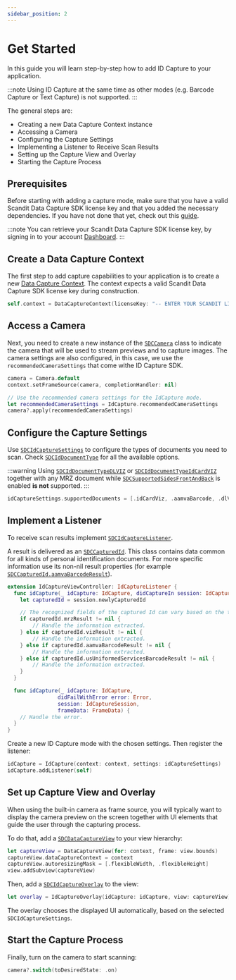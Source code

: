 ```yaml
---
sidebar_position: 2
---
```


# Get Started

In this guide you will learn step-by-step how to add ID Capture to your application.

:::note
Using ID Capture at the same time as other modes (e.g. Barcode Capture or Text Capture) is not supported.
:::

The general steps are:

- Creating a new Data Capture Context instance
- Accessing a Camera
- Configuring the Capture Settings
- Implementing a Listener to Receive Scan Results
- Setting up the Capture View and Overlay
- Starting the Capture Process

## Prerequisites

Before starting with adding a capture mode, make sure that you have a valid Scandit Data Capture SDK license key and that you added the necessary dependencies. If you have not done that yet, check out this [guide](/sdks/ios/add-sdk.md).

:::note
You can retrieve your Scandit Data Capture SDK license key, by signing in to your account [Dashboard](https://ssl.scandit.com/dashboard/sign-in).
:::

## Create a Data Capture Context

The first step to add capture capabilities to your application is to create a new [Data Capture Context](https://docs.scandit.com/data-capture-sdk/ios/core/api/data-capture-context.html#class-scandit.datacapture.core.DataCaptureContext). The context expects a valid Scandit Data Capture SDK license key during construction.

```swift
self.context = DataCaptureContext(licenseKey: "-- ENTER YOUR SCANDIT LICENSE KEY HERE --")
```

## Access a Camera

Next, you need to create a new instance of the [`SDCCamera`](https://docs.scandit.com/data-capture-sdk/ios/core/api/camera.html#class-scandit.datacapture.core.Camera) class to indicate the camera that will be used to stream previews and to capture images. The camera settings are also configured, in this case, we use the `recommendedCameraSettings` that come withe ID Capture SDK.

```swift
camera = Camera.default
context.setFrameSource(camera, completionHandler: nil)

// Use the recommended camera settings for the IdCapture mode.
let recommendedCameraSettings = IdCapture.recommendedCameraSettings
camera?.apply(recommendedCameraSettings)
```

## Configure the Capture Settings

Use [`SDCIdCaptureSettings`](https://docs.scandit.com/data-capture-sdk/ios/id-capture/api/id-capture-settings.html#class-scandit.datacapture.id.IdCaptureSettings) to configure the types of documents you need to scan. Check [`SDCIdDocumentType`](https://docs.scandit.com/data-capture-sdk/ios/id-capture/api/id-document-type.html#enum-scandit.datacapture.id.IdDocumentType) for all the available options.

:::warning
Using [`SDCIdDocumentTypeDLVIZ`](https://docs.scandit.com/data-capture-sdk/ios/id-capture/api/id-document-type.html#value-scandit.datacapture.id.IdDocumentType.DlViz) or [`SDCIdDocumentTypeIdCardVIZ`](https://docs.scandit.com/data-capture-sdk/ios/id-capture/api/id-document-type.html#value-scandit.datacapture.id.IdDocumentType.IdCardViz) together with any MRZ document while [`SDCSupportedSidesFrontAndBack`](https://docs.scandit.com/data-capture-sdk/ios/id-capture/api/id-supported-document-sides.html#value-scandit.datacapture.id.SupportedSides.FrontAndBack) is enabled **is not** supported.
:::

```swift
idCaptureSettings.supportedDocuments = [.idCardViz, .aamvaBarcode, .dlViz]
```

## Implement a Listener

To receive scan results implement [`SDCIdCaptureListener`](https://docs.scandit.com/data-capture-sdk/ios/id-capture/api/id-capture-listener.html#interface-scandit.datacapture.id.IIdCaptureListener).

A result is delivered as an [`SDCCapturedId`](https://docs.scandit.com/data-capture-sdk/ios/id-capture/api/captured-id.html#class-scandit.datacapture.id.CapturedId). This class contains data common for all kinds of personal identification documents. For more specific information use its non-nil result properties (for example [`SDCCapturedId.aamvaBarcodeResult`](https://docs.scandit.com/data-capture-sdk/ios/id-capture/api/captured-id.html#property-scandit.datacapture.id.CapturedId.AamvaBarcode)).

```swift
extension IdCaptureViewController: IdCaptureListener {
  func idCapture(_ idCapture: IdCapture, didCaptureIn session: IdCaptureSession, frameData: FrameData) {
    let capturedId = session.newlyCapturedId

    // The recognized fields of the captured Id can vary based on the type.
    if capturedId.mrzResult != nil {
        // Handle the information extracted.
    } else if capturedId.vizResult != nil {
        // Handle the information extracted.
    } else if capturedId.aamvaBarcodeResult != nil {
        // Handle the information extracted.
    } else if capturedId.usUniformedServicesBarcodeResult != nil {
        // Handle the information extracted.
    }
  }

  func idCapture(_ idCapture: IdCapture,
                didFailWithError error: Error,
                session: IdCaptureSession,
                frameData: FrameData) {
    // Handle the error.
  }
}
```

Create a new ID Capture mode with the chosen settings. Then register the listener:

```swift
idCapture = IdCapture(context: context, settings: idCaptureSettings)
idCapture.addListener(self)
```

## Set up Capture View and Overlay

When using the built-in camera as frame source, you will typically want to display the camera preview on the screen together with UI elements that guide the user through the capturing process. 

To do that, add a [`SDCDataCaptureView`](https://docs.scandit.com/data-capture-sdk/ios/core/api/ui/data-capture-view.html#class-scandit.datacapture.core.ui.DataCaptureView) to your view hierarchy:

```swift
let captureView = DataCaptureView(for: context, frame: view.bounds)
captureView.dataCaptureContext = context
captureView.autoresizingMask = [.flexibleWidth, .flexibleHeight]
view.addSubview(captureView)
```

Then, add a [`SDCIdCaptureOverlay`](https://docs.scandit.com/data-capture-sdk/ios/id-capture/api/ui/id-capture-overlay.html#class-scandit.datacapture.id.ui.IdCaptureOverlay) to the view:

```swift
let overlay = IdCaptureOverlay(idCapture: idCapture, view: captureView)
```

The overlay chooses the displayed UI automatically, based on the selected `SDCIdCaptureSettings`.

## Start the Capture Process

Finally, turn on the camera to start scanning:

```swift
camera?.switch(toDesiredState: .on)
```